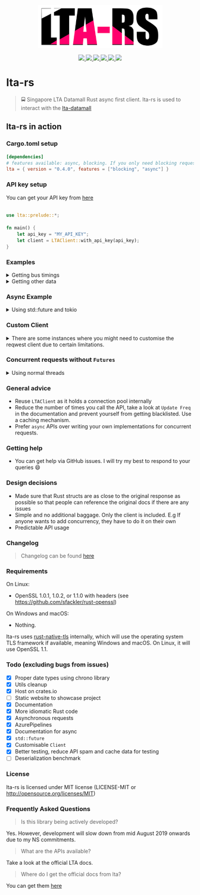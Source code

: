 <p align="center">
  <img width="333" height="117" src="./logo.png">
</p>
<p align="center">
  <a href="https://github.com/lta-rs/lta-models/blob/main/LICENSE">
    <img src="https://img.shields.io/github/license/lta-rs/lta-models"/>
  </a>
  <a href="https://docs.rs/lta">
    <img src="https://img.shields.io/badge/docs-docs.rs-blue"/>
  </a>
  <a href="https://lta-rs.github.io/lta-models/lta-rs/">
    <img src="https://img.shields.io/badge/docs-main--branch-red"/>
  </a>
  <a href="https://github.com/lta-rs/lta-rs/actions">
    <img src="https://img.shields.io/github/workflow/status/lta-rs/lta-rs/Test%20Rust%20project"/>
  </a>
  <a href="https://crates.io/crates/lta">
    <img src="https://img.shields.io/crates/v/lta"/>
  </a>
  <a href="https://github.com/BudiNverse/lta-rs">
    <img src="https://img.shields.io/crates/d/lta"/>
  </a>
</p>

# lta-rs
> 🚍 Singapore LTA Datamall Rust async first client. lta-rs is used to interact with the [lta-datamall](https://www.mytransport.sg/content/mytransport/home/dataMall.html)

## lta-rs in action

### Cargo.toml setup
```toml
[dependencies]
# features available: async, blocking. If you only need blocking requests, choose blocking vice versa.
lta = { version = "0.4.0", features = ["blocking", "async"] }
```

### API key setup
You can get your API key from [here](https://www.mytransport.sg/content/mytransport/home/dataMall/request-for-api.html)

```rust

use lta::prelude::*;

fn main() {
    let api_key = "MY_API_KEY";
    let client = LTAClient::with_api_key(api_key);
}
```

### Examples
<details>
    <summary>
    Getting bus timings    
    </summary>

```rust
use lta::prelude::*;
use lta::blocking::lta_client::LTAClient;
use lta::blocking::bus::get_arrival;

fn get_bus_arrival() -> LTAResult<()> {
    let api_key = std::env::var("API_KEY").expect("API_KEY not found!");
    let client = LTAClient::with_api_key(api_key);
    let arrivals: BusArrivalResp = get_arrival(&client, 83139, None)?;
    println!("{:?}", arrivals);
    Ok(())
}
```
    
</details>

<details>
    <summary>
    Getting other data
    </summary>
    
```rust
// All the APIs in this library are designed to be used like this
// `lta::blocking::module::get_something`
// All of them return lta::utils::LTAResult<Vec<T>>
// The example below is bus::get_bus_services()
// and traffic::get_erp_rates()
// Do note that the API calling convention is similar across all the APIs except for
// bus::get_arrival
// prefer lta::prelude::* over glob imports
// Most of the APIs returns only 500 record
// If you want to get records 501 - 1000 take a look at get_erp() example
use lta::prelude::*;
use lta::blocking::{
    lta_client::LTAClient,
    traffic::get_erp_rates,
    bus::get_bus_services,
};

fn bus_services() -> LTAResult<()> {
    let api_key = std::env::var("API_KEY").expect("API_KEY not found!");
    let client = LTAClient::with_api_key(api_key);
    let bus_services: Vec<BusService> = get_bus_services(&client, None)?;
    println!("{:?}", bus_services);
    Ok(())
}

fn get_erp() -> LTAResult<()> {
    let api_key = std::env::var("API_KEY").expect("API_KEY not found!");
    let client = LTAClient::with_api_key(api_key);
    let erp_rates: Vec<ErpRate> = get_erp_rates(&client, Some(500))?;
    println!("{:?}", erp_rates);
    Ok(())
}
```
    
</details>

### Async Example
<details>
    <summary>Using std::future and tokio</summary>
    
```rust
    use std::env;
    use lta::prelude::*;
    use lta::r#async::{
        bus::get_arrival,
        lta_client::LTAClient
    };
    
    #[tokio::main]
    async fn fut() -> LTAResult<()> {
        let api_key = env::var("API_KEY").expect("API_KEY must be set!");
        let client = LTAClient::with_api_key(api_key);
        let f1 = get_arrival(&client, 83139, None).await?;
        let f2 = get_arrival(&client, 83139, None).await?;
        println!("{:?} \n{:?}", f1, f2);
        Ok(())
    }
```
    
</details>

### Custom Client
<details>
    <summary>
    There are some instances where you might need to customise the reqwest client due to certain limitations.
    </summary>

```rust
use lta::prelude::*;
use std::time::Duration;
use lta::utils::reqwest::blocking::ClientBuilder;
use lta::blocking::lta_client::LTAClient;

fn my_custom_client() -> LTAClient {
    let client = ClientBuilder::new()
        .no_gzip()
        .connect_timeout(Some(Duration::new(420,0)))
        .build()
        .unwrap();

    LTAClient::new(Some("api_key".to_string()), client)
}
 ```
    
</details>

### Concurrent requests without `Futures`
<details>
    <summary>
    Using normal threads
    </summary>

```rust
use std::sync::Arc;
use std::thread::spawn;
use lta::blocking::{
    lta_client::LTAClient,
    traffic::get_carpark_avail,
};
use lta::prelude::*;

fn concurrent() {
    let api_key = env::var("API_KEY").unwrap();
    let c1 = Arc::new(LTAClient::with_api_key(api_key));
    let c2 = c1.clone();

    let child = spawn(move || {
        let res = get_carpark_avail(&c1, None).unwrap();
        println!("{:?}", res)
    });

    let vms = traffic::get_vms_emas(&c2, None).unwrap();
    println!("{:?}", vms);

    child.join();
}
```    
    
</details>

### General advice
- Reuse `LTAClient` as it holds a connection pool internally
- Reduce the number of times you call the API, take a look at `Update Freq` in the documentation and prevent
yourself from getting blacklisted. Use a caching mechanism. 
- Prefer `async` APIs over writing your own implementations for concurrent requests.

### Getting help
- You can get help via GitHub issues. I will try my best to respond to your queries :smile:

### Design decisions
- Made sure that Rust structs are as close to the original response as possible so that people can reference the original docs if there are any issues 
- Simple and no additional baggage. Only the client is included. E.g If anyone wants to add concurrency, they have to do it on their own
- Predictable API usage

### Changelog
> Changelog can be found [here](./CHANGELOG.md)

### Requirements
On Linux:

- OpenSSL 1.0.1, 1.0.2, or 1.1.0 with headers (see https://github.com/sfackler/rust-openssl)

On Windows and macOS:

- Nothing.

lta-rs uses [rust-native-tls](https://github.com/sfackler/rust-native-tls) internally, which will use the operating system TLS framework if available, meaning Windows and macOS. On Linux, it will use OpenSSL 1.1.

### Todo (excluding bugs from issues)
- [x] Proper date types using chrono library
- [x] Utils cleanup
- [x] Host on crates.io
- [ ] Static website to showcase project
- [x] Documentation
- [x] More idiomatic Rust code
- [x] Asynchronous requests 
- [x] AzurePipelines
- [x] Documentation for async
- [x] `std::future`
- [x] Customisable `Client`
- [x] Better testing, reduce API spam and cache data for testing
- [ ] Deserialization benchmark

### License
lta-rs is licensed under MIT license (LICENSE-MIT or http://opensource.org/licenses/MIT)

### Frequently Asked Questions

> Is this library being actively developed?

Yes. However, development will slow down from mid August 2019 onwards due to my NS commitments.

> What are the APIs available?

Take a look at the official LTA docs.

> Where do I get the official docs from lta?

You can get them [here](https://www.mytransport.sg/content/dam/datamall/datasets/LTA_DataMall_API_User_Guide.pdf)
